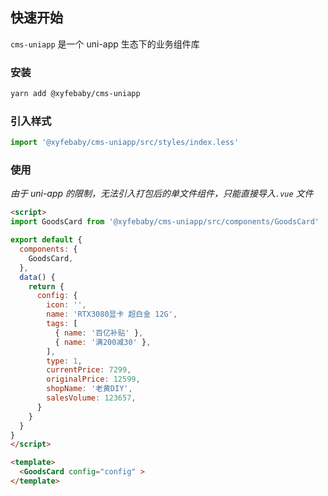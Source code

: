## 快速开始

`cms-uniapp` 是一个 uni-app 生态下的业务组件库

### 安装

```bash
yarn add @xyfebaby/cms-uniapp
```

### 引入样式

```js
import '@xyfebaby/cms-uniapp/src/styles/index.less'
```

### 使用

_由于 uni-app 的限制，无法引入打包后的单文件组件，只能直接导入`.vue` 文件_

```html
<script>
import GoodsCard from '@xyfebaby/cms-uniapp/src/components/GoodsCard'

export default {
  components: {
    GoodsCard,
  },
  data() {
    return {
      config: {
        icon: '',
        name: 'RTX3080显卡 超白金 12G',
        tags: [
          { name: '百亿补贴' },
          { name: '满200减30' },
        ],
        type: 1,
        currentPrice: 7299,
        originalPrice: 12599,
        shopName: '老黄DIY',
        salesVolume: 123657,
      }
    }
  }
}
</script>

<template>
  <GoodsCard config="config" >
</template>
```